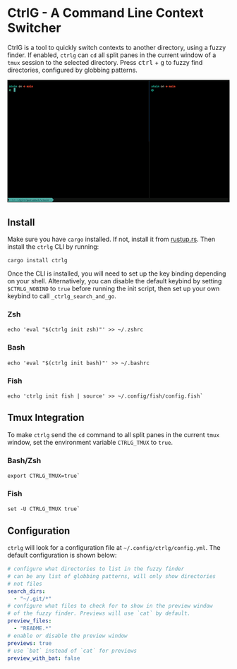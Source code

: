 # CtrlG - A Command Line Context Switcher

CtrlG is a tool to quickly switch contexts to another directory, using a fuzzy finder.
If enabled, `ctrlg` can `cd` all split panes in the current window of a `tmux` session
to the selected directory. Press <kbd>ctrl</kbd> + <kbd>g</kbd> to fuzzy find directories,
configured by globbing patterns.

![demo](./demo.gif)

## Install

Make sure you have `cargo` installed. If not, install it from [rustup.rs](https://rustup.rs).
Then install the `ctrlg` CLI by running:

```
cargo install ctrlg
```

Once the CLI is installed, you will need to set up the key binding depending on your shell.
Alternatively, you can disable the default keybind by setting `$CTRLG_NOBIND` to `true`
before running the init script, then set up your own keybind to call `_ctrlg_search_and_go`.

### Zsh

```
echo 'eval "$(ctrlg init zsh)"' >> ~/.zshrc
``````

### Bash

```
echo 'eval "$(ctrlg init bash)"' >> ~/.bashrc
```

### Fish

```
echo 'ctrlg init fish | source' >> ~/.config/fish/config.fish`
```

## Tmux Integration

To make `ctrlg` send the `cd` command to all split panes in the current `tmux`
window, set the environment variable `CTRLG_TMUX` to `true`.

### Bash/Zsh

```
export CTRLG_TMUX=true`
```

### Fish

```
set -U CTRLG_TMUX true`
```

## Configuration

`ctrlg` will look for a configuration file at `~/.config/ctrlg/config.yml`. The default
configuration is shown below:

```yaml
# configure what directories to list in the fuzzy finder
# can be any list of globbing patterns, will only show directories
# not files
search_dirs:
  - "~/.git/*"
# configure what files to check for to show in the preview window
# of the fuzzy finder. Previews will use `cat` by default.
preview_files:
  - "README.*"
# enable or disable the preview window
previews: true
# use `bat` instead of `cat` for previews
preview_with_bat: false
```
